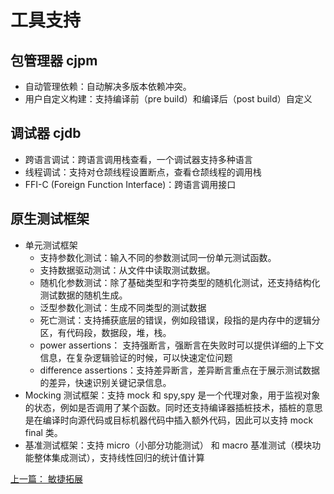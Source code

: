 # 工具支持

## 包管理器 cjpm

- 自动管理依赖：自动解决多版本依赖冲突。
- 用户自定义构建：支持编译前（pre build）和编译后（post build）自定义

## 调试器 cjdb

- 跨语言调试：跨语言调用栈查看，一个调试器支持多种语言
- 线程调试：支持对仓颉线程设置断点，查看仓颉线程的调用栈
- FFI-C (Foreign Function Interface)：跨语言调用接口

## 原生测试框架

- 单元测试框架
  - 支持参数化测试：输入不同的参数测试同一份单元测试函数。
  - 支持数据驱动测试：从文件中读取测试数据。
  - 随机化参数测试：除了基础类型和字符类型的随机化测试，还支持结构化测试数据的随机生成。
  - 泛型参数化测试：生成不同类型的测试数据
  - 死亡测试：支持捕获底层的错误，例如段错误，段指的是内存中的逻辑分区，有代码段，数据段，堆，栈。
  - power assertions： 支持强断言，强断言在失败时可以提供详细的上下文信息，在复杂逻辑验证的时候，可以快速定位问题
  - difference assertions：支持差异断言，差异断言重点在于展示测试数据的差异，快速识别关键记录信息。
- Mocking 测试框架：支持 mock 和 spy,spy 是一个代理对象，用于监视对象的状态，例如是否调用了某个函数。同时还支持编译器插桩技术，插桩的意思是在编译时向源代码或目标机器代码中插入额外代码，因此可以支持 mock final 类。
- 基准测试框架：支持 micro（小部分功能测试） 和 macro 基准测试（模块功能整体集成测试），支持线性回归的统计值计算

[上一篇： 敏捷拓展](./7-extension.md)
